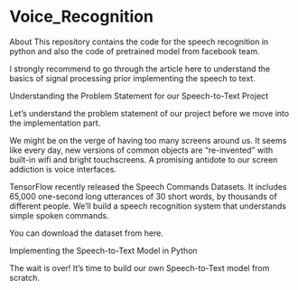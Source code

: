 # Voice_Recognition
About This repository contains the code for the speech recognition in python and also the code of pretrained model from facebook team.

I strongly recommend to go through the article here to understand the basics of signal processing prior implementing the speech to text.

Understanding the Problem Statement for our Speech-to-Text Project

Let’s understand the problem statement of our project before we move into the implementation part.

We might be on the verge of having too many screens around us. It seems like every day, new versions of common objects are “re-invented” with built-in wifi and bright touchscreens. A promising antidote to our screen addiction is voice interfaces.

TensorFlow recently released the Speech Commands Datasets. It includes 65,000 one-second long utterances of 30 short words, by thousands of different people. We’ll build a speech recognition system that understands simple spoken commands.

You can download the dataset from here.

Implementing the Speech-to-Text Model in Python

The wait is over! It’s time to build our own Speech-to-Text model from scratch.
